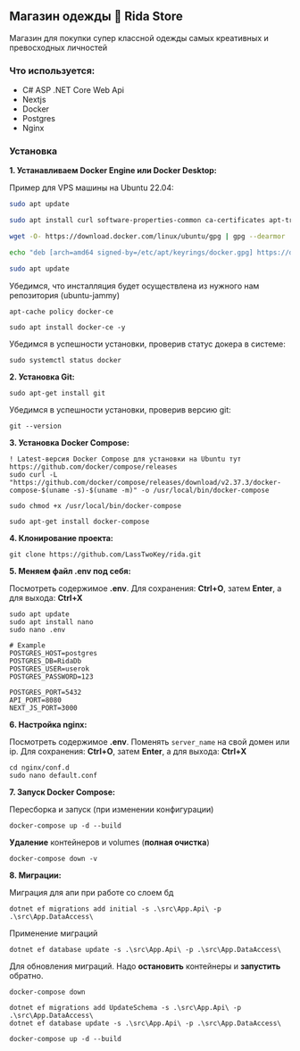 ## Магазин одежды 🧺 Rida Store

Магазин для покупки супер классной одежды самых креативных и превосходных личностей

### Что используется:

- C# ASP .NET Core Web Api
- Nextjs
- Docker
- Postgres
- Nginx

### Установка

**1. Устанавливаем Docker Engine или Docker Desktop:**

Пример для VPS машины на Ubuntu 22.04:

```bash
sudo apt update

sudo apt install curl software-properties-common ca-certificates apt-transport-https -y

wget -O- https://download.docker.com/linux/ubuntu/gpg | gpg --dearmor | sudo tee /etc/apt/keyrings/docker.gpg > /dev/null

echo "deb [arch=amd64 signed-by=/etc/apt/keyrings/docker.gpg] https://download.docker.com/linux/ubuntu jammy stable"| sudo tee /etc/apt/sources.list.d/docker.list > /dev/null

sudo apt update
```

Убедимся, что инсталляция будет осуществлена из нужного нам репозитория (ubuntu-jammy)

```
apt-cache policy docker-ce
```

```
sudo apt install docker-ce -y
```

Убедимся в успешности установки, проверив статус докера в системе:

```
sudo systemctl status docker
```

**2. Установка Git:**

```
sudo apt-get install git
```

Убедимся в успешности установки, проверив версию git:

```
git --version
```

**3. Установка Docker Compose:**

```
! Latest-версия Docker Compose для установки на Ubuntu тут https://github.com/docker/compose/releases
sudo curl -L "https://github.com/docker/compose/releases/download/v2.37.3/docker-compose-$(uname -s)-$(uname -m)" -o /usr/local/bin/docker-compose

sudo chmod +x /usr/local/bin/docker-compose

sudo apt-get install docker-compose
```

**4. Клонирование проекта:**

```
git clone https://github.com/LassTwoKey/rida.git
```

**5. Меняем файл .env под себя:**

Посмотреть содержимое **.env**. Для сохранения: **Ctrl+O**, затем **Enter**, а для выхода: **Ctrl+X**

```
sudo apt update
sudo apt install nano
sudo nano .env
```

```
# Example
POSTGRES_HOST=postgres
POSTGRES_DB=RidaDb
POSTGRES_USER=userok
POSTGRES_PASSWORD=123

POSTGRES_PORT=5432
API_PORT=8080
NEXT_JS_PORT=3000
```

**6. Настройка nginx:**

Посмотреть содержимое **.env**. Поменять `server_name` на свой домен или ip. Для сохранения: **Ctrl+O**, затем **Enter**, а для выхода: **Ctrl+X**
```
cd nginx/conf.d
sudo nano default.conf
```

**7. Запуск Docker Compose:**

Пересборка и запуск (при изменении конфигурации)

```
docker-compose up -d --build
```

**Удаление** контейнеров и volumes (**полная очистка**)

```
docker-compose down -v
```

**8. Миграции:**

Миграция для апи при работе со слоем бд

```
dotnet ef migrations add initial -s .\src\App.Api\ -p .\src\App.DataAccess\
```

Применение миграций

```
dotnet ef database update -s .\src\App.Api\ -p .\src\App.DataAccess\
```

Для обновления миграций. Надо **остановить** контейнеры и **запустить** обратно.

```
docker-compose down

dotnet ef migrations add UpdateSchema -s .\src\App.Api\ -p .\src\App.DataAccess\
dotnet ef database update -s .\src\App.Api\ -p .\src\App.DataAccess\

docker-compose up -d --build
```
